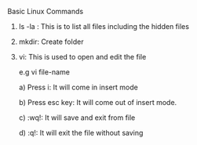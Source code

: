 Basic Linux Commands

1) ls -la : This is to list all files including the hidden files

2) mkdir: Create folder

3) vi: This is used to open and edit the file 

	e.g vi file-name

	a) Press i: It will come in insert mode

	b) Press esc key: It will come out of insert mode.

	c) :wq!: It will save and exit from file

	d) :q!: It will exit the file without saving
